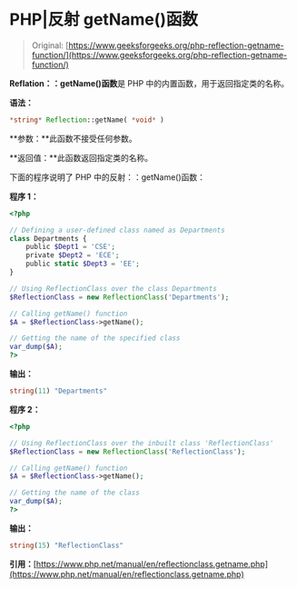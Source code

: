 # PHP|反射 getName()函数

> Original: [https://www.geeksforgeeks.org/php-reflection-getname-function/](https://www.geeksforgeeks.org/php-reflection-getname-function/)

**Reflation：：getName()函数**是 PHP 中的内置函数，用于返回指定类的名称。

**语法：**

```php
*string* Reflection::getName( *void* )
```

**参数：**此函数不接受任何参数。

**返回值：**此函数返回指定类的名称。

下面的程序说明了 PHP 中的反射：：getName()函数：

**程序 1：**

```php
<?php

// Defining a user-defined class named as Departments
class Departments {
    public $Dept1 = 'CSE';
    private $Dept2 = 'ECE';
    public static $Dept3 = 'EE';
}

// Using ReflectionClass over the class Departments
$ReflectionClass = new ReflectionClass('Departments');

// Calling getName() function 
$A = $ReflectionClass->getName();

// Getting the name of the specified class
var_dump($A);
?>
```

**输出：**

```php
string(11) "Departments"

```

**程序 2：**

```php
<?php

// Using ReflectionClass over the inbuilt class 'ReflectionClass'
$ReflectionClass = new ReflectionClass('ReflectionClass');

// Calling getName() function 
$A = $ReflectionClass->getName();

// Getting the name of the class
var_dump($A);
?>
```

**输出：**

```php
string(15) "ReflectionClass"

```

**引用：**[https://www.php.net/manual/en/reflectionclass.getname.php](https://www.php.net/manual/en/reflectionclass.getname.php)